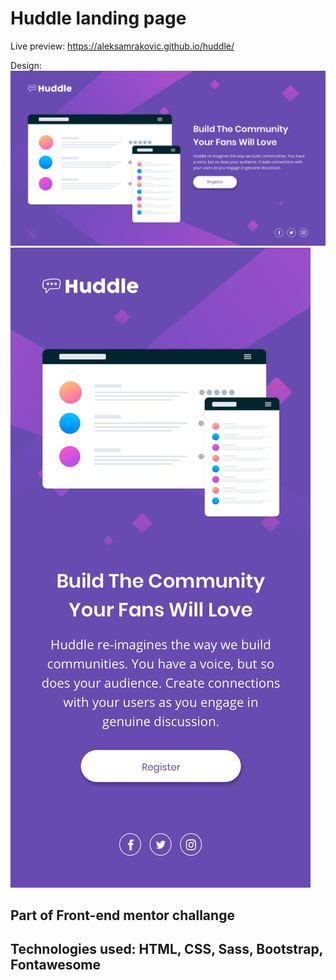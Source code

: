 
# Huddle landing page

Live preview: https://aleksamrakovic.github.io/huddle/

Design: ![desktop-design.jpg](https://github.com/aleksamrakovic/huddle/blob/master/images/desktop-design.jpg)
![mobile-design.jpg](https://github.com/aleksamrakovic/huddle/blob/master/images/mobile-design.jpg)

## Part of Front-end mentor challange

## Technologies used: HTML, CSS, Sass, Bootstrap, Fontawesome
